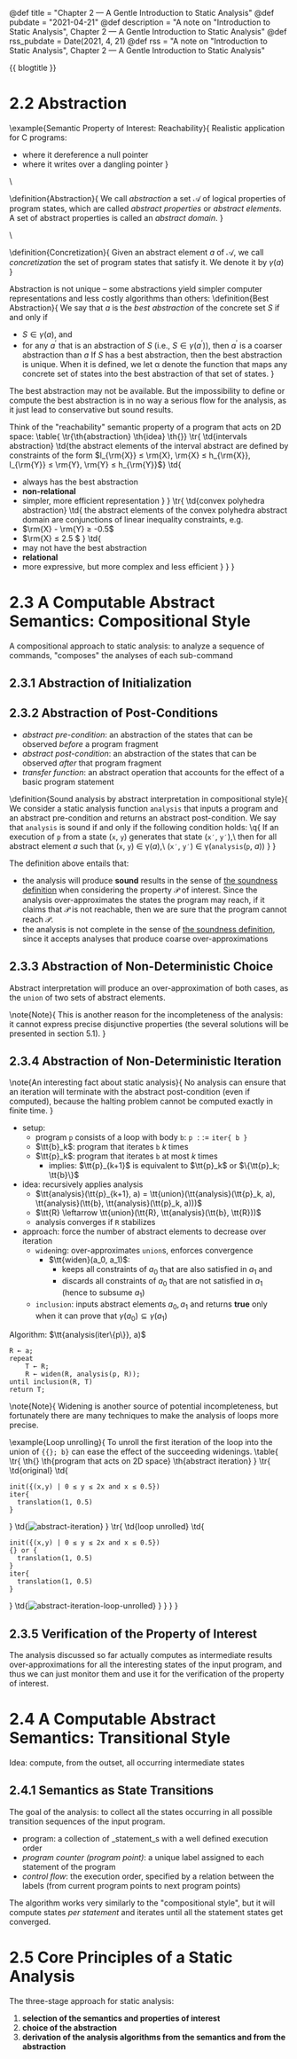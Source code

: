 @def title       = "Chapter 2 — A Gentle Introduction to Static Analysis"
@def pubdate     = "2021-04-21"
@def description = "A note on \"Introduction to Static Analysis\", Chapter 2 — A Gentle Introduction to Static Analysis"
@def rss_pubdate = Date(2021, 4, 21)
@def rss         = "A note on \"Introduction to Static Analysis\", Chapter 2 — A Gentle Introduction to Static Analysis"

{{ blogtitle }}

# 2.2 Abstraction

\example{Semantic Property of Interest: Reachability}{
Realistic application for C programs:
- where it dereference a null pointer
- where it writes over a dangling pointer
}

\\

\definition{Abstraction}{
We call _abstraction_ a set 𝒜 of logical properties of program states, which are called _abstract properties_ or _abstract elements_.
A set of abstract properties is called an _abstract domain_.
}

\\

\definition{Concretization}{
Given an abstract element $a$ of 𝒜, we call _concretization_ the set of program states that satisfy it.
We denote it by $\gamma(a)$
}

Abstraction is not unique – some abstractions yield simpler computer representations and less costly algorithms than others:
\definition{Best Abstraction}{
We say that $a$ is the _best abstraction_ of the concrete set $S$ if and only if
- $S \in \gamma(a)$, and
- for any $a^{\prime}$ that is an abstraction of $S$ (i.e., $S \in \gamma(a^{\prime})$), then $a^{\prime}$ is a coarser abstraction than $a$
If $S$ has a best abstraction, then the best abstraction is unique.
When it is defined, we let α denote the function that maps any concrete set of states into the best abstraction of that set of states.
}

The best abstraction may not be available. But the impossibility to define or compute the best abstraction is in no way a serious flow for the analysis,
as it just lead to conservative but sound results.

Think of the "reachability" semantic property of a program that acts on 2D space:
\table{
\tr{\th{abstraction} \th{idea} \th{}}
\tr{
\td{intervals abstraction}
\td{the abstract elements of the interval abstract are defined by constraints of the form $l_{\rm{X}} ≤ \rm{X}, \rm{X} ≤ h_{\rm{X}}, l_{\rm{Y}} ≤ \rm{Y}, \rm{Y} ≤ h_{\rm{Y}}$}
\td{
- always has the best abstraction
- **non-relational**
- simpler, more efficient representation
} }
\tr{
\td{convex polyhedra abstraction}
\td{
the abstract elements of the convex polyhedra abstract domain are conjunctions of linear inequality constraints, e.g.
- $\rm{X} - \rm{Y} ≥ -0.5$
- $\rm{X} ≤ 2.5 $
}
\td{
- may not have the best abstraction
- **relational**
- more expressive, but more complex and less efficient
} }
}

# 2.3 A Computable Abstract Semantics: Compositional Style

A compositional approach to static analysis: to analyze a sequence of commands, "composes" the analyses of each sub-command

## 2.3.1 Abstraction of Initialization

## 2.3.2 Abstraction of Post-Conditions

- _abstract pre-condition_: an abstraction of the states that can be observed _before_ a program fragment
- _abstract post-condition_: an abstraction of the states that can be observed _after_ that program fragment
- _transfer function_: an abstract operation that accounts for the effect of a basic program statement

\definition{Sound analysis by abstract interpretation in compositional style}{
We consider a static analysis function `analysis` that inputs a program and an abstract pre-condition and returns an abstract post-condition.
We say that `analysis` is sound if and only if the following condition holds:
\q{
If an execution of `p` from a state (`x`, `y`) generates that state (`x′`, `y′`),\\
then for all abstract element $a$ such that (`x`, `y`) ∈ γ($a$),\\
(`x′`, `y′`) ∈ γ(`analysis`(`p`, $a$))
}
}

The definition above entails that:
- the analysis will produce **sound** results in the sense of [the soundness definition](#soundness)
  when considering the property 𝒫 of interest.
  Since the analysis over-approximates the states the program may reach, if it claims that 𝒫 is not reachable, then we are sure that the program cannot reach 𝒫.
- the analysis is not complete in the sense of [the soundness definition](#soundness), since it accepts analyses that produce coarse over-approximations

## 2.3.3 Abstraction of Non-Deterministic Choice

Abstract interpretation will produce an over-approximation of both cases, as the `union` of two sets of abstract elements.

\note{Note}{
This is another reason for the incompleteness of the analysis: it cannot express precise disjunctive properties
(the several solutions will be presented in section 5.1).
}

## 2.3.4 Abstraction of Non-Deterministic Iteration

\note{An interesting fact about static analysis}{
No analysis can ensure that an iteration will terminate with the abstract post-condition (even if computed),
because the halting problem cannot be computed exactly in finite time.
}

- setup:
  * program `p` consists of a loop with body `b`: `p` $::=$ `iter{ b }`
  * $\tt{b}_k$: program that iterates `b` $k$ times
  * $\tt{p}_k$: program that iterates `b` at most $k$ times
    + implies: $\tt{p}_{k+1}$ is equivalent to $\tt{p}_k$ or $\{\tt{p}_k; \tt{b}\}$
- idea: recursively applies analysis
  * $\tt{analysis}(\tt{p}_{k+1}, a) = \tt{union}(\tt{analysis}(\tt{p}_k, a), \tt{analysis}(\tt{b}, \tt{analysis}(\tt{p}_k, a)))$
  * $\tt{R} \leftarrow \tt{union}(\tt{R}, \tt{analysis}(\tt{b}, \tt{R}))$
  * analysis converges if `R` stabilizes
- approach: force the number of abstract elements to decrease over iteration
  * `widen`ing: over-approximates `union`s, enforces convergence
    * $\tt{widen}(a_0, a_1)$:
      * keeps all constraints of $a_0$ that are also satisfied in $a_1$ and
      * discards all constraints of $a_0$ that are not satisfied in $a_1$ (hence to subsume $a_1$)
  * `inclusion`: inputs abstract elements $a_0, a_1$ and returns **true** only when it can prove that $γ(a_0) ⊆ γ(a_1)$

Algorithm: $\tt{analysis(iter\{p\}}, a)$
```
R ← a;
repeat
    T ← R;
    R ← widen(R, analysis(p, R));
until inclusion(R, T)
return T;
```

\note{Note}{
Widening is another source of potential incompleteness,
but fortunately there are many techniques to make the analysis of loops more precise.

\example{Loop unrolling}{
To unroll the first iteration of the loop into the union of `{{}; b}` can ease the effect of the succeeding widenings.
\table{
\tr{ \th{} \th{program that acts on 2D space} \th{abstract iteration} }
\tr{ \td{original} \td{
```
init({(x,y) | 0 ≤ y ≤ 2x and x ≤ 0.5})
iter{
  translation(1, 0.5)
}
```
} \td{![abstract-iteration](./assets/abstract-iteration.png)} }
\tr{ \td{loop unrolled} \td{
```
init({(x,y) | 0 ≤ y ≤ 2x and x ≤ 0.5})
{} or {
  translation(1, 0.5)
}
iter{
  translation(1, 0.5)
}
```
} \td{![abstract-iteration-loop-unrolled](./assets/abstract-iteration-loop-unrolled.png)} }
}
}
}

## 2.3.5 Verification of the Property of Interest

The analysis discussed so far actually computes as intermediate results over-approximations for all the interesting states of the input program,
and thus we can just monitor them and use it for the verification of the property of interest.

# 2.4 A Computable Abstract Semantics: Transitional Style

Idea: compute, from the outset, all occurring intermediate states

## 2.4.1 Semantics as State Transitions

The goal of the analysis: to collect all the states occurring in all possible transition sequences of the input program.

- program: a collection of _statement_s with a well defined execution order
- _program counter (program point)_: a unique label assigned to each statement of the program
- _control flow_: the execution order, specified by a relation between the labels (from current program points to next program points)

The algorithm works very similarly to the "compositional style", but it will compute states _per statement_ and iterates until all the statement states get converged.

# 2.5 Core Principles of a Static Analysis

The three-stage approach for static analysis:
1. **selection of the semantics and properties of interest**
2. **choice of the abstraction**
3. **derivation of the analysis algorithms from the semantics and from the abstraction**

